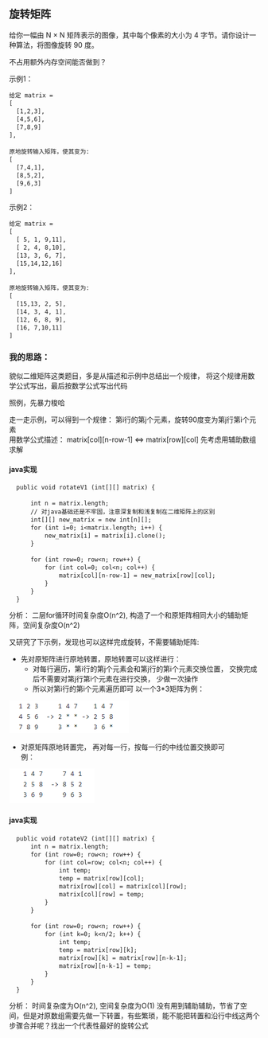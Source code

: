 ## 旋转矩阵  
给你一幅由 N × N 矩阵表示的图像，其中每个像素的大小为 4 字节。请你设计一种算法，将图像旋转 90 度。

不占用额外内存空间能否做到？

示例1：
```
给定 matrix = 
[
  [1,2,3],
  [4,5,6],
  [7,8,9]
],

原地旋转输入矩阵，使其变为:
[
  [7,4,1],
  [8,5,2],
  [9,6,3]
]
```
示例2：
```
给定 matrix =
[
  [ 5, 1, 9,11],
  [ 2, 4, 8,10],
  [13, 3, 6, 7],
  [15,14,12,16]
], 

原地旋转输入矩阵，使其变为:
[
  [15,13, 2, 5],
  [14, 3, 4, 1],
  [12, 6, 8, 9],
  [16, 7,10,11]
]
```

### 我的思路：    
貌似二维矩阵这类题目，多是从描述和示例中总结出一个规律， 将这个规律用数学公式写出，最后按数学公式写出代码   

照例，先暴力梭哈    

走一走示例，可以得到一个规律： 第i行的第j个元素，旋转90度变为第j行第i个元素  
用数学公式描述： matrix[col][n-row-1] <=> matrix[row][col]
先考虑用辅助数组求解  
#### java实现
```
  public void rotateV1 (int[][] matrix) {
  
      int n = matrix.length;
      // 对java基础还是不牢固，注意深复制和浅复制在二维矩阵上的区别
      int[][] new_matrix = new int[n][];
      for (int i=0; i<matrix.length; i++) {
          new_matrix[i] = matrix[i].clone();
      }

      for (int row=0; row<n; row++) {
          for (int col=0; col<n; col++) {
              matrix[col][n-row-1] = new_matrix[row][col];
          }
      }
  }
```
分析： 二层for循环时间复杂度O(n^2), 构造了一个和原矩阵相同大小的辅助矩阵，空间复杂度O(n^2)


又研究了下示例，发现也可以这样完成旋转，不需要辅助矩阵:
-  先对原矩阵进行原地转置，原地转置可以这样进行：
    -  对每行遍历，第i行的第j个元素会和第j行的第i个元素交换位置， 交换完成后不需要对第j行第i个元素在进行交换， 少做一次操作
    -  所以对第i行的第i个元素遍历即可
    以一个3*3矩阵为例：  
   
![exmaple1](https://raw.githubusercontent.com/toughguy-T/leetcode-/master/%E6%8E%A2%E7%B4%A2%E6%95%B0%E6%8D%AE%E7%BB%93%E6%9E%84/%E6%95%B0%E7%BB%84%E5%92%8C%E5%AD%97%E7%AC%A6%E4%B8%B2/image_lib/example1.png)
-  对原矩阵原地转置完， 再对每一行，按每一行的中线位置交换即可   
    例：  
    
![example2](https://raw.githubusercontent.com/toughguy-T/leetcode-/master/%E6%8E%A2%E7%B4%A2%E6%95%B0%E6%8D%AE%E7%BB%93%E6%9E%84/%E6%95%B0%E7%BB%84%E5%92%8C%E5%AD%97%E7%AC%A6%E4%B8%B2/image_lib/example2.png)

#### java实现  
```
  public void rotateV2 (int[][] matrix) {
      int n = matrix.length;
      for (int row=0; row<n; row++) {
          for (int col=row; col<n; col++) {
              int temp;
              temp = matrix[row][col];
              matrix[row][col] = matrix[col][row];
              matrix[col][row] = temp;
          }
      }

      for (int row=0; row<n; row++) {
          for (int k=0; k<n/2; k++) {
              int temp;
              temp = matrix[row][k];
              matrix[row][k] = matrix[row][n-k-1];
              matrix[row][n-k-1] = temp;
          }
      }
  }
```
分析： 时间复杂度为O(n^2), 空间复杂度为O(1)   没有用到辅助辅助，节省了空间，但是对原数组需要先做一下转置，有些繁琐，能不能把转置和沿行中线这两个步骤合并呢？找出一个代表性最好的旋转公式   

